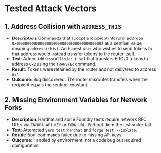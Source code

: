 # Tested Attack Vectors

## 1. Address Collision with `ADDRESS_THIS`
- **Description**: Commands that accept a recipient interpret address `0x0000000000000000000000000000000000000002` as a sentinel value meaning `address(this)`. An honest user who wishes to send tokens to that address would instead transfer tokens to the router itself.
- **Test**: Added `AddressCollision.t.sol` that transfers ERC20 tokens to address `0x2` using the `TRANSFER` command.
- **Result**: Tokens were retained by the router and not delivered to address `0x2`.
- **Outcome**: Bug discovered. The router misroutes transfers when the recipient equals the sentinel constant.

## 2. Missing Environment Variables for Network Forks
- **Description**: Hardhat and some Foundry tests require network RPC URLs via `INFURA_API_KEY` or `FORK_URL`. Without them the test suites fail.
- **Test**: Attempted `yarn test:hardhat` and `forge test --isolate`.
- **Result**: Both commands failed due to missing API keys.
- **Outcome**: Handled by environment; not a code bug but required configuration.
